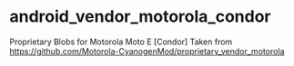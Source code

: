 android_vendor_motorola_condor
==============================

Proprietary Blobs for Motorola Moto E [Condor]
Taken from https://github.com/Motorola-CyanogenMod/proprietary_vendor_motorola
